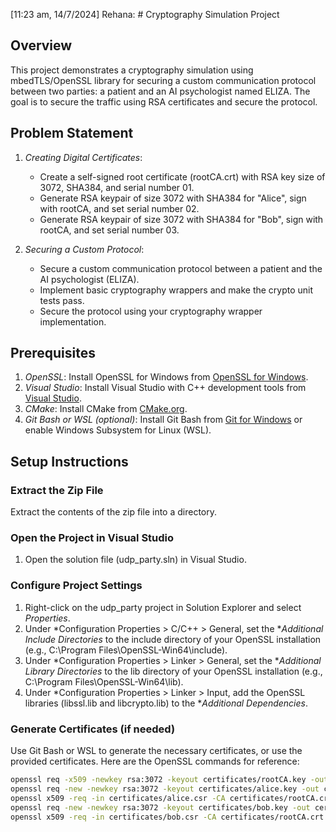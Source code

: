 [11:23 am, 14/7/2024] Rehana: # Cryptography Simulation Project

## Overview
This project demonstrates a cryptography simulation using mbedTLS/OpenSSL library for securing a custom communication protocol between two parties: a patient and an AI psychologist named ELIZA. The goal is to secure the traffic using RSA certificates and secure the protocol.

## Problem Statement
1. *Creating Digital Certificates*:
    - Create a self-signed root certificate (rootCA.crt) with RSA key size of 3072, SHA384, and serial number 01.
    - Generate RSA keypair of size 3072 with SHA384 for "Alice", sign with rootCA, and set serial number 02.
    - Generate RSA keypair of size 3072 with SHA384 for "Bob", sign with rootCA, and set serial number 03.

2. *Securing a Custom Protocol*:
    - Secure a custom communication protocol between a patient and the AI psychologist (ELIZA).
    - Implement basic cryptography wrappers and make the crypto unit tests pass.
    - Secure the protocol using your cryptography wrapper implementation.

## Prerequisites
1. *OpenSSL*: Install OpenSSL for Windows from [OpenSSL for Windows](https://slproweb.com/products/Win32OpenSSL.html).
2. *Visual Studio*: Install Visual Studio with C++ development tools from [Visual Studio](https://visualstudio.microsoft.com/).
3. *CMake*: Install CMake from [CMake.org](https://cmake.org/download/).
4. *Git Bash or WSL (optional)*: Install Git Bash from [Git for Windows](https://gitforwindows.org/) or enable Windows Subsystem for Linux (WSL).

## Setup Instructions

### Extract the Zip File
Extract the contents of the zip file into a directory.

### Open the Project in Visual Studio
1. Open the solution file (udp_party.sln) in Visual Studio.

### Configure Project Settings
1. Right-click on the udp_party project in Solution Explorer and select *Properties*.
2. Under *Configuration Properties > C/C++ > General, set the **Additional Include Directories* to the include directory of your OpenSSL installation (e.g., C:\Program Files\OpenSSL-Win64\include).
3. Under *Configuration Properties > Linker > General, set the **Additional Library Directories* to the lib directory of your OpenSSL installation (e.g., C:\Program Files\OpenSSL-Win64\lib).
4. Under *Configuration Properties > Linker > Input, add the OpenSSL libraries (libssl.lib and libcrypto.lib) to the **Additional Dependencies*.

### Generate Certificates (if needed)
Use Git Bash or WSL to generate the necessary certificates, or use the provided certificates. Here are the OpenSSL commands for reference:
```bash
openssl req -x509 -newkey rsa:3072 -keyout certificates/rootCA.key -out certificates/rootCA.crt -days 365 -sha384 -set_serial 01
openssl req -new -newkey rsa:3072 -keyout certificates/alice.key -out certificates/alice.csr -sha384
openssl x509 -req -in certificates/alice.csr -CA certificates/rootCA.crt -CAkey certificates/rootCA.key -out certificates/alice.crt -days 365 -CAcreateserial -sha384 -set_serial 02
openssl req -new -newkey rsa:3072 -keyout certificates/bob.key -out certificates/bob.csr -sha384
openssl x509 -req -in certificates/bob.csr -CA certificates/rootCA.crt -CAkey certificates/rootCA.key -out certificates/bob.crt -days 365 -CAcreateserial -sha384 -set_serial 03

